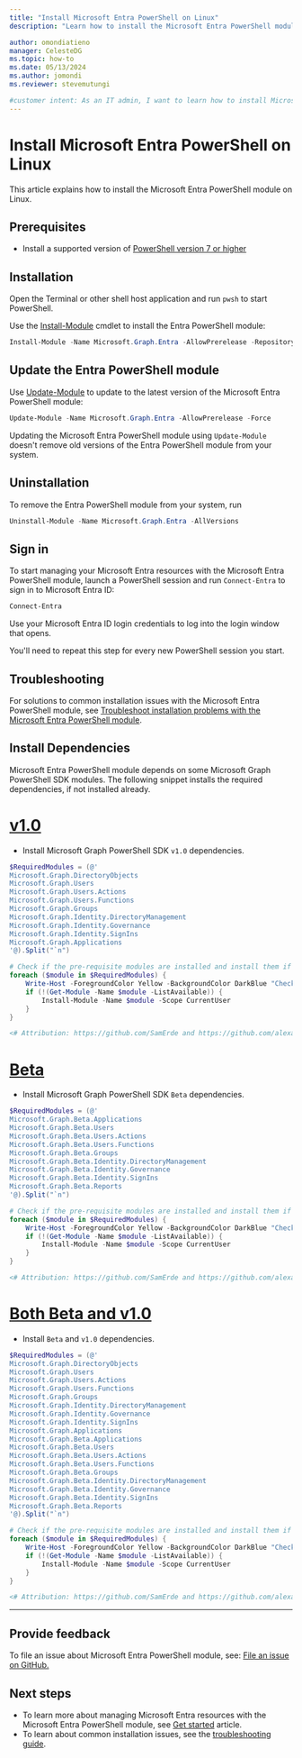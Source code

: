 ```yaml
---
title: "Install Microsoft Entra PowerShell on Linux"
description: "Learn how to install the Microsoft Entra PowerShell module on Linux."

author: omondiatieno
manager: CelesteDG
ms.topic: how-to
ms.date: 05/13/2024
ms.author: jomondi
ms.reviewer: stevemutungi

#customer intent: As an IT admin, I want to learn how to install Microsoft Entra PowerShell module on Linux so that I can manage Microsoft Entra resources through PowerShell.
---
```


# Install Microsoft Entra PowerShell on Linux

This article explains how to install the Microsoft Entra PowerShell module on Linux.

## Prerequisites

- Install a supported version of [PowerShell version 7 or higher](/powershell/scripting/install/installing-powershell-on-linux)

## Installation

Open the Terminal or other shell host application and run `pwsh` to start PowerShell.

Use the [Install-Module](/powershell/module/powershellget/install-module) cmdlet to install the Entra PowerShell module:

```powershell
Install-Module -Name Microsoft.Graph.Entra -AllowPrerelease -Repository PSGallery -Force
```

## Update the Entra PowerShell module

Use [Update-Module](/powershell/module/powershellget/update-module) to update to the latest version
of the Microsoft Entra PowerShell module:

```powershell
Update-Module -Name Microsoft.Graph.Entra -AllowPrerelease -Force
```

Updating the Microsoft Entra PowerShell module using `Update-Module` doesn't remove old versions of the Entra
PowerShell module from your system.

## Uninstallation

To remove the Entra PowerShell module from your system, run

```powershell
Uninstall-Module -Name Microsoft.Graph.Entra -AllVersions
```

## Sign in

To start managing your Microsoft Entra resources with the Microsoft Entra PowerShell module, launch a PowerShell session
and run `Connect-Entra` to sign in to Microsoft Entra ID:

```powershell
Connect-Entra
```

Use your Microsoft Entra ID login credentials to log into the login window that opens.

You'll need to repeat this step for every new PowerShell session you start.

## Troubleshooting

For solutions to common installation issues with the Microsoft Entra PowerShell module, see
[Troubleshoot installation problems with the Microsoft Entra PowerShell module](troubleshooting.md#installation-issues).

## Install Dependencies

Microsoft Entra PowerShell module depends on some Microsoft Graph PowerShell SDK modules. The following snippet installs the required dependencies, if not installed already.

# [v1.0](#tab/v1)

- Install Microsoft Graph PowerShell SDK `v1.0` dependencies.

```powershell
$RequiredModules = (@'
Microsoft.Graph.DirectoryObjects
Microsoft.Graph.Users
Microsoft.Graph.Users.Actions
Microsoft.Graph.Users.Functions
Microsoft.Graph.Groups
Microsoft.Graph.Identity.DirectoryManagement
Microsoft.Graph.Identity.Governance
Microsoft.Graph.Identity.SignIns
Microsoft.Graph.Applications
'@).Split("`n")

# Check if the pre-requisite modules are installed and install them if needed
foreach ($module in $RequiredModules) {
    Write-Host -ForegroundColor Yellow -BackgroundColor DarkBlue "Checking for $module"
    if (!(Get-Module -Name $module -ListAvailable)) {
        Install-Module -Name $module -Scope CurrentUser
    }
}

<# Attribution: https://github.com/SamErde and https://github.com/alexandair #>
```

# [Beta](#tab/beta)

- Install Microsoft Graph PowerShell SDK `Beta` dependencies.

```powershell
$RequiredModules = (@'
Microsoft.Graph.Beta.Applications 
Microsoft.Graph.Beta.Users
Microsoft.Graph.Beta.Users.Actions
Microsoft.Graph.Beta.Users.Functions
Microsoft.Graph.Beta.Groups
Microsoft.Graph.Beta.Identity.DirectoryManagement
Microsoft.Graph.Beta.Identity.Governance
Microsoft.Graph.Beta.Identity.SignIns
Microsoft.Graph.Beta.Reports
'@).Split("`n")

# Check if the pre-requisite modules are installed and install them if needed
foreach ($module in $RequiredModules) {
    Write-Host -ForegroundColor Yellow -BackgroundColor DarkBlue "Checking for $module"
    if (!(Get-Module -Name $module -ListAvailable)) {
        Install-Module -Name $module -Scope CurrentUser
    }
}

<# Attribution: https://github.com/SamErde and https://github.com/alexandair #>
```

# [Both Beta and v1.0](#tab/both)

- Install `Beta` and `v1.0` dependencies.

```powershell
$RequiredModules = (@'
Microsoft.Graph.DirectoryObjects
Microsoft.Graph.Users
Microsoft.Graph.Users.Actions
Microsoft.Graph.Users.Functions
Microsoft.Graph.Groups
Microsoft.Graph.Identity.DirectoryManagement
Microsoft.Graph.Identity.Governance
Microsoft.Graph.Identity.SignIns
Microsoft.Graph.Applications
Microsoft.Graph.Beta.Applications 
Microsoft.Graph.Beta.Users
Microsoft.Graph.Beta.Users.Actions
Microsoft.Graph.Beta.Users.Functions
Microsoft.Graph.Beta.Groups
Microsoft.Graph.Beta.Identity.DirectoryManagement
Microsoft.Graph.Beta.Identity.Governance
Microsoft.Graph.Beta.Identity.SignIns
Microsoft.Graph.Beta.Reports
'@).Split("`n")

# Check if the pre-requisite modules are installed and install them if needed
foreach ($module in $RequiredModules) {
    Write-Host -ForegroundColor Yellow -BackgroundColor DarkBlue "Checking for $module"
    if (!(Get-Module -Name $module -ListAvailable)) {
        Install-Module -Name $module -Scope CurrentUser
    }
}

<# Attribution: https://github.com/SamErde and https://github.com/alexandair #>
```

---

## Provide feedback

To file an issue about Microsoft Entra PowerShell module, see: [File an issue on GitHub.][entra-posh-issues]

## Next steps

- To learn more about managing Microsoft Entra resources with the Microsoft Entra PowerShell module, see [Get started](quickstart-entra-powershell.md) article.
- To learn about common installation issues, see the [troubleshooting guide](troubleshooting.md).

[entra-posh-issues]: https://github.com/microsoftgraph/entra-powershell/issues